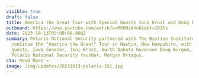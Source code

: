 ```yaml
---
visible: true
draft: false
title: America the Great Tour with Special Guests Joni Ernst and Doug Burgum
outbound: https://www.youtube.com/watch?v=M9HNiAVokko&t=2815s
date: 2023-10-13T05:00:00.000Z
summary: Polaris National Security partnered with The Bastion Institute to
  continue the "America the Great" Tour in Nashua, New Hampshire, with special
  guests, Iowa Senator, Joni Ernst, North Dakota Governor Doug Burgum, and
  Polaris National Security founder, Morgan Ortagus.
cta: Read More →
image: /img/updates/20231013-polaris-161.jpg
---
```

